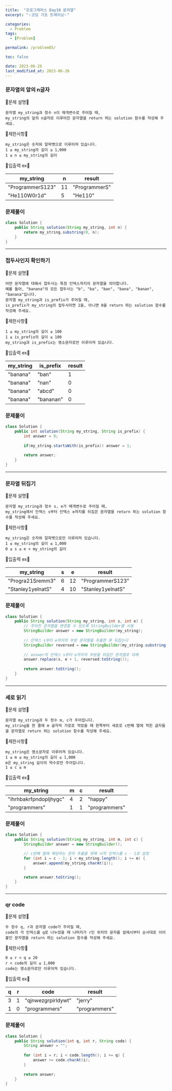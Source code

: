 ```yaml
---
title:  "프로그래머스 Day10 문자열"
excerpt: "✨코딩 기초 트레이닝✨"

categories:
  - Problem
tags:
  - [Problem]

permalink: /problem85/

toc: false

date: 2023-06-26
last_modified_at: 2023-06-26
---
```


### 문자열의 앞의 n글자

💫문제 설명💫

```
문자열 my_string과 정수 n이 매개변수로 주어질 때,
my_string의 앞의 n글자로 이루어진 문자열을 return 하는 solution 함수를 작성해 주세요.
```

💫제한사항💫

```
my_string은 숫자와 알파벳으로 이루어져 있습니다.
1 ≤ my_string의 길이 ≤ 1,000
1 ≤ n ≤ my_string의 길이
```

💫입출력 ex💫

|my_string|n|result|
|---|---|---|
|"ProgrammerS123"|11|"ProgrammerS"|
|"He110W0r1d"|5|"He110"|

### 문제풀이

```java
class Solution {
    public String solution(String my_string, int n) {
        return my_string.substring(0, n);
    }
}
```

<hr>

### 접두사인지 확인하기

💫문제 설명💫

```
어떤 문자열에 대해서 접두사는 특정 인덱스까지의 문자열을 의미합니다.
예를 들어, "banana"의 모든 접두사는 "b", "ba", "ban", "bana", "banan", "banana"입니다.
문자열 my_string과 is_prefix가 주어질 때,
is_prefix가 my_string의 접두사라면 1을, 아니면 0을 return 하는 solution 함수를 작성해 주세요.
```

💫제한사항💫

```
1 ≤ my_string의 길이 ≤ 100
1 ≤ is_prefix의 길이 ≤ 100
my_string과 is_prefix는 영소문자로만 이루어져 있습니다.
```

💫입출력 ex💫

|my_string|is_prefix|result|
|---|---|---|
|"banana"|"ban"|1|
|"banana"|"nan"|0|
|"banana"|"abcd"|0|
|"banana"|"bananan"|0|

### 문제풀이

```java
class Solution {
    public int solution(String my_string, String is_prefix) {
        int answer = 0;
        
        if(my_string.startsWith(is_prefix)) answer = 1;
        
        return answer;
    }
}
```

<hr>

### 문자열 뒤집기

💫문제 설명💫

```
문자열 my_string과 정수 s, e가 매개변수로 주어질 때,
my_string에서 인덱스 s부터 인덱스 e까지를 뒤집은 문자열을 return 하는 solution 함수를 작성해 주세요.
```

💫제한사항💫

```
my_string은 숫자와 알파벳으로만 이루어져 있습니다.
1 ≤ my_string의 길이 ≤ 1,000
0 ≤ s ≤ e < my_string의 길이
```

💫입출력 ex💫

|my_string|s|e|result|
|---|---|---|--|
|"Progra21Sremm3"|6|12|"ProgrammerS123"|
|"Stanley1yelnatS"|4|10|"Stanley1yelnatS"|

### 문제풀이

```java
class Solution {
    public String solution(String my_string, int s, int e) {
        // 주어진 문자열을 변경할 수 있도록 StringBuilder를 사용
        StringBuilder answer = new StringBuilder(my_string);
        
        // 인덱스 s부터 e까지의 부분 문자열을 추출한 후 뒤집는다
        StringBuilder reversed = new StringBuilder(my_string.substring(s, e + 1)).reverse();
        
        // answer의 인덱스 s부터 e까지의 부분을 뒤집은 문자열로 대체
        answer.replace(s, e + 1, reversed.toString());
        
        return answer.toString();
    }
}
```

<hr>

### 세로 읽기

💫문제 설명💫

```
문자열 my_string과 두 정수 m, c가 주어집니다.
my_string을 한 줄에 m 글자씩 가로로 적었을 때 왼쪽부터 세로로 c번째 열에 적힌 글자들을 문자열로 return 하는 solution 함수를 작성해 주세요.
```

💫제한사항💫

```
my_string은 영소문자로 이루어져 있습니다.
1 ≤ m ≤ my_string의 길이 ≤ 1,000
m은 my_string 길이의 약수로만 주어집니다.
1 ≤ c ≤ m
```

💫입출력 ex💫

|my_string|m|c|result|
|---|---|---|---|
|"ihrhbakrfpndopljhygc"|4|2|"happy"|
|"programmers"|1|1|"programmers"|

### 문제풀이

```java
class Solution {
    public String solution(String my_string, int m, int c) {
        StringBuilder answer = new StringBuilder();

        // c번째 열에 해당하는 문자 추출을 위해 시작 인덱스를 c - 1로 설정
        for (int i = c - 1; i < my_string.length(); i += m) {
            answer.append(my_string.charAt(i));
        }

        return answer.toString();
    }
}
```

<hr>

### qr code

💫문제 설명💫

```
두 정수 q, r과 문자열 code가 주어질 때,
code의 각 인덱스를 q로 나누었을 때 나머지가 r인 위치의 문자를 앞에서부터 순서대로 이어 붙인 문자열을 return 하는 solution 함수를 작성해 주세요.
```

💫제한사항💫

```
0 ≤ r < q ≤ 20
r < code의 길이 ≤ 1,000
code는 영소문자로만 이루어져 있습니다.
```

💫입출력 ex💫

|q|r|code|result|
|---|---|---|---|
|3|1|"qjnwezgrpirldywt"|"jerry"|
|1|0|"programmers"|"programmers"|

### 문제풀이

```java
class Solution {
    public String solution(int q, int r, String code) {
        String answer = "";
        
        for (int i = r; i < code.length(); i += q) {
            answer += code.charAt(i);
        }
        
        return answer;
    }
}
```

